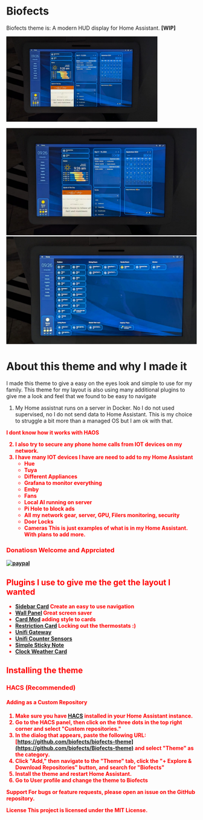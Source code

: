# Biofects
Biofects theme is: A modern HUD display for Home Assistant.  **[WIP]**

<img src="images/biofects-mainpage.jpg" alt="Biofects Theme Screenshot" width="400"/>

![Biofects Theme](images/biofects-mainpage.jpg)
![Biofects Theme](images/biofects-sample.jpg)

# About this theme and why I made it
I made this theme to give a easy on the eyes look and simple to use for my family. This theme for my layout is also using many additional plugins to give me a look and feel that we found to be easy to navigate

1. My Home assistnat runs on a server in Docker. No I do not used supervised, no I do not send data to Home Assistant. This is my choice to struggle a bit more than a managed OS but I am ok with that. 

<strong style="color:red;">I dont know how it works with HAOS</stong>

2. I also try to secure any **phone home** calls from IOT devices on my network. 
3. I have many IOT devices I have are need to add to my Home Assistant
    - Hue
    - Tuya 
    - Different Appliances
    - Grafana to monitor everything
    - Emby
    - Fans
    - Local AI running on server
    - Pi Hole to block ads
    - All my network gear, server, GPU, Filers monitoring, security
    - Door Locks
    - Cameras
This is just examples of what is in my Home Assistant. With plans to add more.


### Donatiosn Welcome and Apprciated

[![paypal](https://www.paypalobjects.com/en_US/i/btn/btn_donateCC_LG.gif)](https://www.paypal.com/cgi-bin/webscr?cmd=_s-xclick&hosted_button_id=TWRQVYJWC77E6)


## Plugins I use to give me the get the layout I wanted ##
- [Sidebar Card](https://github.com/DBuit/sidebar-card) Create an easy to use navigation
- [Wall Panel](https://github.com/j-a-n/lovelace-wallpanel) Great screen saver
- [Card Mod](https://github.com/thomasloven/lovelace-card-mod) adding style to cards
- [Restriction Card](https://github.com/iantrich/restriction-card) Locking out the thermostats :) 
- [Unifi Gateway](https://github.com/custom-components/sensor.unifigateway)
- [Unifi Counter Sensors](https://github.com/clyra/unifics)
- [Simple Sticky Note](https://github.com/biofects/simple_sticky_note)
- [Clock Weather Card](https://github.com/pkissling/clock-weather-card)

## Installing the theme ##
### HACS (Recommended)

#### Adding as a Custom Repository

1. Make sure you have [HACS](https://hacs.xyz/) installed in your Home Assistant instance.
2. Go to the HACS panel, then click on the three dots in the top right corner and select "Custom repositories."
3. In the dialog that appears, paste the following URL: [https://github.com/biofects/biofects-theme](https://github.com/biofects/Biofects-theme) and select "Theme" as the category.
4. Click "Add," then navigate to the "Theme" tab, click the "+ Explore & Download Repositories" button, and search for "Biofects"
5. Install the theme and restart Home Assistant.
6. Go to User profile and change the theme to Biofects




Support
For bugs or feature requests, please open an issue on the GitHub repository.

License
This project is licensed under the MIT License.



